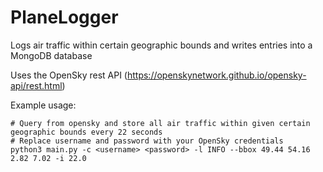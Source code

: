 # PlaneLogger

Logs air traffic within certain geographic bounds and writes entries into a MongoDB database

Uses the OpenSky rest API (https://openskynetwork.github.io/opensky-api/rest.html)

Example usage:

```
# Query from opensky and store all air traffic within given certain geographic bounds every 22 seconds
# Replace username and password with your OpenSky credentials
python3 main.py -c <username> <password> -l INFO --bbox 49.44 54.16 2.82 7.02 -i 22.0
```
